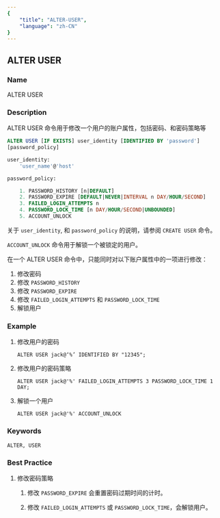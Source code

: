 ```yaml
---
{
    "title": "ALTER-USER",
    "language": "zh-CN"
}
---
```


<!--
Licensed to the Apache Software Foundation (ASF) under one
or more contributor license agreements.  See the NOTICE file
distributed with this work for additional information
regarding copyright ownership.  The ASF licenses this file
to you under the Apache License, Version 2.0 (the
"License"); you may not use this file except in compliance
with the License.  You may obtain a copy of the License at

  http://www.apache.org/licenses/LICENSE-2.0

Unless required by applicable law or agreed to in writing,
software distributed under the License is distributed on an
"AS IS" BASIS, WITHOUT WARRANTIES OR CONDITIONS OF ANY
KIND, either express or implied.  See the License for the
specific language governing permissions and limitations
under the License.
-->

## ALTER USER

### Name

ALTER USER

### Description

ALTER USER 命令用于修改一个用户的账户属性，包括密码、和密码策略等

```sql
ALTER USER [IF EXISTS] user_identity [IDENTIFIED BY 'password']
[password_policy]

user_identity:
    'user_name'@'host'

password_policy:

    1. PASSWORD_HISTORY [n|DEFAULT]
    2. PASSWORD_EXPIRE [DEFAULT|NEVER|INTERVAL n DAY/HOUR/SECOND]
    3. FAILED_LOGIN_ATTEMPTS n
    4. PASSWORD_LOCK_TIME [n DAY/HOUR/SECOND|UNBOUNDED]
    5. ACCOUNT_UNLOCK
```

关于 `user_identity`, 和 `password_policy` 的说明，请参阅 `CREATE USER` 命令。

`ACCOUNT_UNLOCK` 命令用于解锁一个被锁定的用户。

在一个 ALTER USER 命令中，只能同时对以下账户属性中的一项进行修改：

1. 修改密码
2. 修改 `PASSWORD_HISTORY`
3. 修改 `PASSWORD_EXPIRE`
4. 修改 `FAILED_LOGIN_ATTEMPTS` 和 `PASSWORD_LOCK_TIME`
5. 解锁用户

### Example

1. 修改用户的密码

    ```
    ALTER USER jack@‘%’ IDENTIFIED BY "12345";
    ```
	
2. 修改用户的密码策略

    ```
    ALTER USER jack@'%' FAILED_LOGIN_ATTEMPTS 3 PASSWORD_LOCK_TIME 1 DAY;
    ```
	
3. 解锁一个用户

    ```
    ALTER USER jack@'%' ACCOUNT_UNLOCK
    ```

### Keywords

    ALTER, USER

### Best Practice

1. 修改密码策略

    1. 修改 `PASSWORD_EXPIRE` 会重置密码过期时间的计时。

    2. 修改 `FAILED_LOGIN_ATTEMPTS` 或 `PASSWORD_LOCK_TIME`，会解锁用户。

